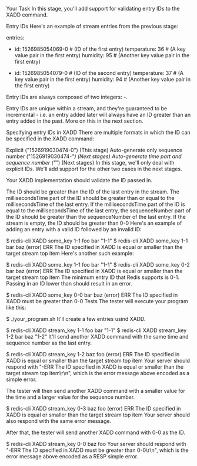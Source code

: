 Your Task
In this stage, you'll add support for validating entry IDs to the XADD command.

Entry IDs
Here's an example of stream entries from the previous stage:

entries:
- id: 1526985054069-0 # (ID of the first entry)
  temperature: 36 # (A key value pair in the first entry)
  humidity: 95 # (Another key value pair in the first entry)

- id: 1526985054079-0 # (ID of the second entry)
  temperature: 37 # (A key value pair in the first entry)
  humidity: 94 # (Another key value pair in the first entry)

Entry IDs are always composed of two integers: <millisecondsTime>-<sequenceNumber>.

Entry IDs are unique within a stream, and they're guaranteed to be incremental - i.e. an entry added later will always have an ID greater than an entry added in the past. More on this in the next section.

Specifying entry IDs in XADD
There are multiple formats in which the ID can be specified in the XADD command:

Explicit ("1526919030474-0") (This stage)
Auto-generate only sequence number ("1526919030474-*") (Next stages)
Auto-generate time part and sequence number ("*") (Next stages)
In this stage, we'll only deal with explicit IDs. We'll add support for the other two cases in the next stages.

Your XADD implementation should validate the ID passed in.

The ID should be greater than the ID of the last entry in the stream.
The millisecondsTime part of the ID should be greater than or equal to the millisecondsTime of the last entry.
If the millisecondsTime part of the ID is equal to the millisecondsTime of the last entry, the sequenceNumber part of the ID should be greater than the sequenceNumber of the last entry.
If the stream is empty, the ID should be greater than 0-0
Here's an example of adding an entry with a valid ID followed by an invalid ID:

$ redis-cli XADD some_key 1-1 foo bar
"1-1"
$ redis-cli XADD some_key 1-1 bar baz
(error) ERR The ID specified in XADD is equal or smaller than the target stream top item
Here's another such example:

$ redis-cli XADD some_key 1-1 foo bar
"1-1"
$ redis-cli XADD some_key 0-2 bar baz
(error) ERR The ID specified in XADD is equal or smaller than the target stream top item
The minimum entry ID that Redis supports is 0-1. Passing in an ID lower than should result in an error.

$ redis-cli XADD some_key 0-0 bar baz
(error) ERR The ID specified in XADD must be greater than 0-0
Tests
The tester will execute your program like this:

$ ./your_program.sh
It'll create a few entries usind XADD.

$ redis-cli XADD stream_key 1-1 foo bar
"1-1"
$ redis-cli XADD stream_key 1-2 bar baz
"1-2"
It'll send another XADD command with the same time and sequence number as the last entry.

$ redis-cli XADD stream_key 1-2 baz foo
(error) ERR The ID specified in XADD is equal or smaller than the target stream top item
Your server should respond with "-ERR The ID specified in XADD is equal or smaller than the target stream top item\r\n", which is the error message above encoded as a simple error.

The tester will then send another XADD command with a smaller value for the time and a larger value for the sequence number.

$ redis-cli XADD stream_key 0-3 baz foo
(error) ERR The ID specified in XADD is equal or smaller than the target stream top item
Your server should also respond with the same error message.

After that, the tester will send another XADD command with 0-0 as the ID.

$ redis-cli XADD stream_key 0-0 baz foo
Your server should respond with "-ERR The ID specified in XADD must be greater than 0-0\r\n", which is the error message above encoded as a RESP simple error.